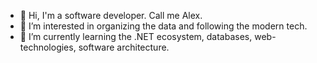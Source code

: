 - 👋 Hi, I'm a software developer. Call me Alex.
- 👀 I’m interested in organizing the data and following the modern tech.
- 🌱 I’m currently learning the .NET ecosystem, databases, web-technologies, software architecture.

<!---
al-kozachenko/al-kozachenko is a ✨ special ✨ repository because its `README.md` (this file) appears on your GitHub profile.
You can click the Preview link to take a look at your changes.
--->
